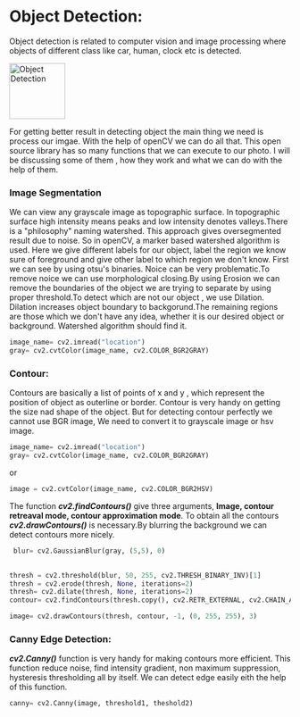 # Object Detection:
Object detection is related to computer vision and image processing where objects of different class like car, human, clock etc is detected.

<img src="https://github.com/SoyabulIslamLincoln/OpenCV-Module-2/blob/main/Soyabul_islam/real_time_object_detection.jpg" alt="Object Detection" style="height: 100px; width:100px;"/> 




For getting better result in detecting object the main thing we need is process our imgae. With the help of openCV we can do  all that. This open source  library has so many functions that we can execute to our photo. I will be discussing some of them , how they work and what we can do with the help of them.


### Image Segmentation

We can view any grayscale image as topographic surface. In topographic surface high intensity means peaks and low intensity denotes valleys.There is a "philosophy" naming watershed. This approach gives oversegmented result due to noise. So in openCV, a marker based watershed algorithm is used. Here we give different labels for our object, label the region we know sure of foreground and give other label to which region we don't know. First we can see by using otsu's binaries. Noice can be very problematic.To remove noice we can use morphological closing.By using Erosion we can remove the boundaries of the object we are trying to separate by using proper threshold.To detect which are not our object , we use Dilation. Dilation increases object boundary to backgorund.The remaining regions are those which we don't have any idea, whether it is our desired object or background. Watershed algorithm should find it.
```python
image_name= cv2.imread("location")
gray= cv2.cvtColor(image_name, cv2.COLOR_BGR2GRAY)
```



### Contour:
Contours are basically a list of points of x and y , which represent the position of object as outerline or border. Contour is very handy on getting the size nad shape of the object. But for detecting contour perfectly we cannot use BGR image, We need to convert it to grayscale image or hsv image.

```python
image_name= cv2.imread("location")
gray= cv2.cvtColor(image_name, cv2.COLOR_BGR2GRAY)
```


or 
```python
image = cv2.cvtColor(image_name, cv2.COLOR_BGR2HSV)
```

The function <i><b>cv2.findContours()</b></i> give three arguments, <b>Image, contour retreaval mode, contour approximation mode</b>. To obtain all the contours 
<b><i>cv2.drawContours()</i></b> is necessary.By blurring the background we can detect contours more nicely.

```python 
 blur= cv2.GaussianBlur(gray, (5,5), 0)
        

thresh = cv2.threshold(blur, 50, 255, cv2.THRESH_BINARY_INV)[1]
thresh = cv2.erode(thresh, None, iterations=2)
thresh= cv2.dilate(thresh, None, iterations=2)
contour= cv2.findContours(thresh.copy(), cv2.RETR_EXTERNAL, cv2.CHAIN_APPROX_SIMPLE)

image= cv2.drawContours(thresh, contour, -1, (0, 255, 255), 3)
```

### Canny Edge Detection:

<i><b>cv2.Canny()</b></i> function is very handy for making contours more efficient. This function reduce noise, find intensity gradient, non maximum suppression, hysteresis thresholding all by itself.
We can detect edge easily eith the help of this function.

```python
canny= cv2.Canny(image, threshold1, theshold2)
```
